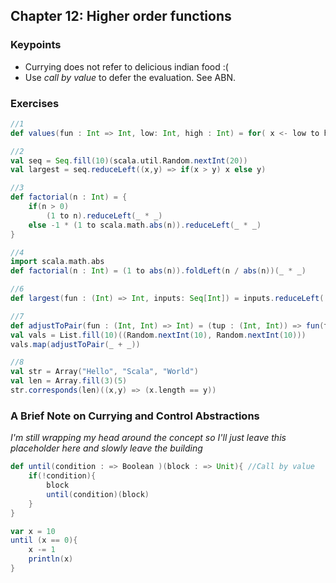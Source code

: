 ## Chapter 12: Higher order functions

### Keypoints

* Currying does not refer to delicious indian food :(
* Use *call by value* to defer the evaluation. See ABN.

### Exercises
```scala
//1
def values(fun : Int => Int, low: Int, high : Int) = for( x <- low to high ) yield (x, fun(x))
```
```scala
//2
val seq = Seq.fill(10)(scala.util.Random.nextInt(20))
val largest = seq.reduceLeft((x,y) => if(x > y) x else y)
```
```scala
//3
def factorial(n : Int) = {
	if(n > 0)
		(1 to n).reduceLeft(_ * _)
	else -1 * (1 to scala.math.abs(n)).reduceLeft(_ * _)
}
```
```scala
//4
import scala.math.abs
def factorial(n : Int) = (1 to abs(n)).foldLeft(n / abs(n))(_ * _)
```
```scala
//6
def largest(fun : (Int) => Int, inputs: Seq[Int]) = inputs.reduceLeft((x,y) => if(fun(x) > fun(y)) x else y)
```
```scala
//7
def adjustToPair(fun : (Int, Int) => Int) = (tup : (Int, Int)) => fun(tup._1, tup._2)
val vals = List.fill(10)((Random.nextInt(10), Random.nextInt(10)))
vals.map(adjustToPair(_ + _))
```
```scala
//8
val str = Array("Hello", "Scala", "World")
val len = Array.fill(3)(5)
str.corresponds(len)((x,y) => (x.length == y))


```
### A Brief Note on Currying and Control Abstractions

*I'm still wrapping my head around the concept so I'll just leave this placeholder here and slowly leave the building*
```scala
def until(condition : => Boolean )(block : => Unit){ //Call by value
	if(!condition){
		block
		until(condition)(block)
	}
}

var x = 10
until (x == 0){
	x -= 1
	println(x)
}
```